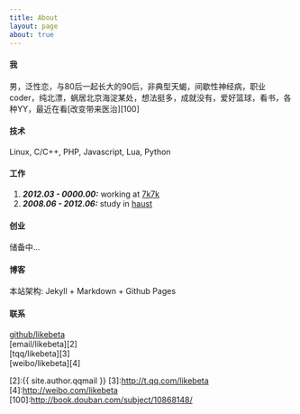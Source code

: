 ```yaml
---
title: About
layout: page
about: true
---
```


#### 我

男，泛性恋，与80后一起长大的90后，非典型天蝎，间歇性神经病，职业coder，纯北漂，蜗居北京海淀某处，想法挺多，成就没有，爱好篮球，看书，各种YY，最近在看[改变带来医治][100]

#### 技术

Linux, C/C++, PHP, Javascript, Lua, Python

#### 工作

1. ***2012.03 - 0000.00:*** working at [7k7k](http://www.7k7k.com "7k7k小游戏")
2. ***2008.06 - 2012.06:*** study in [haust](http://www.haust.edu.cn "河南科技大学")

#### 创业

储备中...

#### 博客

本站架构: Jekyll + Markdown + Github Pages  

#### 联系

[github/likebeta][1]  
[email/likebeta][2]  
[tqq/likebeta][3]  
[weibo/likebeta][4]  


[1]:https://github.com/likebeta
[2]:{{ site.author.qqmail }}
[3]:http://t.qq.com/likebeta
[4]:http://weibo.com/likebeta
[100]:http://book.douban.com/subject/10868148/

